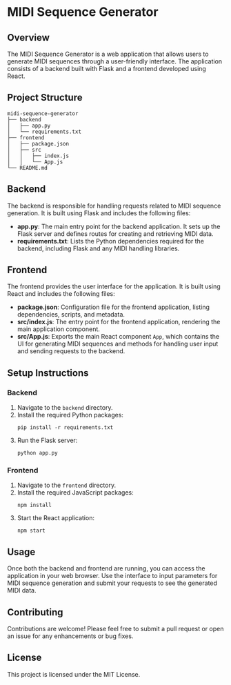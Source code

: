 # MIDI Sequence Generator

## Overview
The MIDI Sequence Generator is a web application that allows users to generate MIDI sequences through a user-friendly interface. The application consists of a backend built with Flask and a frontend developed using React.

## Project Structure
```
midi-sequence-generator
├── backend
│   ├── app.py
│   └── requirements.txt
├── frontend
│   ├── package.json
│   ├── src
│   │   ├── index.js
│   │   └── App.js
└── README.md
```

## Backend
The backend is responsible for handling requests related to MIDI sequence generation. It is built using Flask and includes the following files:

- **app.py**: The main entry point for the backend application. It sets up the Flask server and defines routes for creating and retrieving MIDI data.
- **requirements.txt**: Lists the Python dependencies required for the backend, including Flask and any MIDI handling libraries.

## Frontend
The frontend provides the user interface for the application. It is built using React and includes the following files:

- **package.json**: Configuration file for the frontend application, listing dependencies, scripts, and metadata.
- **src/index.js**: The entry point for the frontend application, rendering the main application component.
- **src/App.js**: Exports the main React component `App`, which contains the UI for generating MIDI sequences and methods for handling user input and sending requests to the backend.

## Setup Instructions

### Backend
1. Navigate to the `backend` directory.
2. Install the required Python packages:
   ```
   pip install -r requirements.txt
   ```
3. Run the Flask server:
   ```
   python app.py
   ```

### Frontend
1. Navigate to the `frontend` directory.
2. Install the required JavaScript packages:
   ```
   npm install
   ```
3. Start the React application:
   ```
   npm start
   ```

## Usage
Once both the backend and frontend are running, you can access the application in your web browser. Use the interface to input parameters for MIDI sequence generation and submit your requests to see the generated MIDI data.

## Contributing
Contributions are welcome! Please feel free to submit a pull request or open an issue for any enhancements or bug fixes.

## License
This project is licensed under the MIT License.